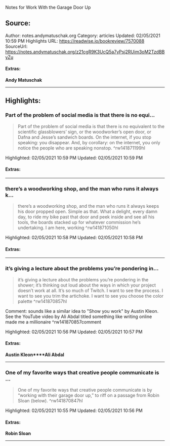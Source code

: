 Notes for Work With the Garage Door Up

## Source:
Author: notes.andymatuschak.org
Category: articles
Updated: 02/05/2021 10:59 PM
Highlights URL: https://readwise.io/bookreview/7570088
SourceUrl: https://notes.andymatuschak.org/z21cgR9K3UcQ5a7yPsj2RUim3oM2TzdBByZu


#### Extras:
**Andy Matuschak**

 
-----
 ## Highlights:

### Part of the problem of social media is that there is no equi...
>Part of the problem of social media is that there is no equivalent to the scientific glassblowers’ sign, or the woodworker’s open door, or Dafna and Jesse’s sandwich boards. On the internet, if you stop speaking: you disappear. And, by corollary: on the internet, you only notice the people who are speaking nonstop. ^rw141871199hl


Highlighted: 02/05/2021 10:59 PM
Updated: 02/05/2021 10:59 PM


#### Extras:





------

### there’s a woodworking shop, and the man who runs it always k...
>there’s a woodworking shop, and the man who runs it always keeps his door propped open. Simple as that. What a delight, every damn day, to ride my bike past that door and peek inside and see all his tools, the boards stacked up for whatever commission he’s undertaking. I am here, working ^rw141871050hl


Highlighted: 02/05/2021 10:58 PM
Updated: 02/05/2021 10:58 PM


#### Extras:



------

### it’s giving a lecture about the problems you’re pondering in...
>it’s giving a lecture about the problems you’re pondering in the shower; it’s thinking out loud about the ways in which your project doesn’t work at all. It’s so much of Twitch. I want to see the process. I want to see you trim the artichoke. I want to see you choose the color palette ^rw141870857hl

Comment: sounds like a similar idea to "Show you work" by Austin Kleon. See the YouTube video by Ali Abdal titled something like writing online made me a millionaire ^rw141870857comment

Highlighted: 02/05/2021 10:56 PM
Updated: 02/05/2021 10:57 PM


#### Extras:
**Austin Kleon****Ali Abdal**


------

### One of my favorite ways that creative people communicate is ...
>One of my favorite ways that creative people communicate is by “working with their garage door up,” to riff on a passage from Robin Sloan (below). ^rw141870847hl


Highlighted: 02/05/2021 10:55 PM
Updated: 02/05/2021 10:56 PM


#### Extras:
**Robin Sloan**


------

